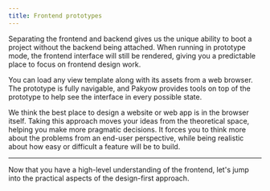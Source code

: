 ```yaml
---
title: Frontend prototypes
---
```


Separating the frontend and backend gives us the unique ability to boot a project without the backend being attached. When running in prototype mode, the frontend interface will still be rendered, giving you a predictable place to focus on frontend design work.

You can load any view template along with its assets from a web browser. The prototype is fully navigable, and Pakyow provides tools on top of the prototype to help see the interface in every possible state.

We think the best place to design a website or web app is in the browser itself. Taking this approach moves your ideas from the theoretical space, helping you make more pragmatic decisions. It forces you to think more about the problems from an end-user perspective, while being realistic about how easy or difficult a feature will be to build.

---

Now that you have a high-level understanding of the frontend, let's jump into the practical aspects of the design-first approach.
